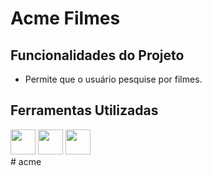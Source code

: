 <h1 aling= "center"> Acme Filmes </h1>

## Funcionalidades do Projeto

- Permite que o usuário pesquise por filmes.

## Ferramentas Utilizadas

<div display = flex flex-direction= column>
  <img src="https://cdn.jsdelivr.net/gh/devicons/devicon/icons/html5/html5-original-wordmark.svg" width="40" height="40" /> 

<img src="https://cdn.jsdelivr.net/gh/devicons/devicon/icons/css3/css3-original-wordmark.svg" width="40" height="40" />

<img src="https://cdn.jsdelivr.net/gh/devicons/devicon/icons/javascript/javascript-plain.svg" width="40" height="40" />
</div>
# acme

